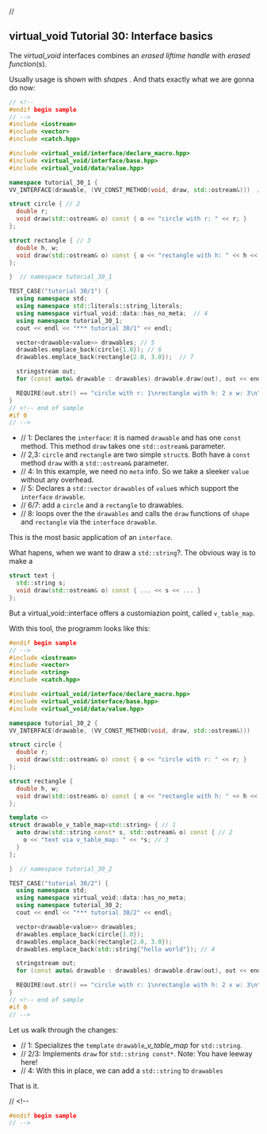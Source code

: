 ﻿// <!--
#if 0
// -->

<a name="t1"></a>
## virtual_void Tutorial 30: Interface basics

The *virtual_void* interfaces combines an *erased liftime handle* with *erased function*(s).

Usually usage is shown with *shape*s . And thats exactly what we are gonna do now:

```cpp
// <!--
#endif begin sample
// -->
#include <iostream>
#include <vector>
#include <catch.hpp>

#include <virtual_void/interface/declare_macro.hpp>
#include <virtual_void/interface/base.hpp>
#include <virtual_void/data/value.hpp>

namespace tutorial_30_1 {
VV_INTERFACE(drawable, (VV_CONST_METHOD(void, draw, std::ostream&)))  // 1

struct circle { // 2
  double r;
  void draw(std::ostream& o) const { o << "circle with r: " << r; }  
};

struct rectangle { // 3
  double h, w;
  void draw(std::ostream& o) const { o << "rectangle with h: " << h << " x w: " << w; }  
};

}  // namespace tutorial_30_1

TEST_CASE("tutorial 30/1") {
  using namespace std;
  using namespace std::literals::string_literals;
  using namespace virtual_void::data::has_no_meta;  // 4
  using namespace tutorial_30_1;
  cout << endl << "*** tutorial 30/1" << endl;

  vector<drawable<value>> drawables; // 5 
  drawables.emplace_back(circle{1.0}); // 6
  drawables.emplace_back(rectangle{2.0, 3.0});  // 7

  stringstream out;
  for (const auto& drawable : drawables) drawable.draw(out), out << endl;  // 8

  REQUIRE(out.str() == "circle with r: 1\nrectangle with h: 2 x w: 3\n");
}
// <!-- end of sample
#if 0 
// -->
```
- // 1: Declares the `interface`: it is named `drawable` and has one `const` method. This method `draw` takes one `std::ostream&` parameter.
- // 2,3: `circle` and `rectangle` are two simple `struct`s. Both have a `const` method `draw` with a `std::ostream&` parameter.
- // 4: In this example, we need no `meta` info. So we take a sleeker `value` without any overhead.
- // 5: Declares a `std::vector` `drawables` of `value`s which support the `interface` `drawable`.
- // 6/7: add a `circle` and a `rectangle` to drawables.
- // 8: loops over the the `drawables` and calls the `draw` functions of `shape` and `rectangle` via the `interface` `drawable`.

This is the most basic application of an `interface`.

<a name="t2"></a> What hapens, when we want to draw a `std::string`?. The obvious way is to make a

```cpp
struct text {
  std::string s;
  void draw(std::ostream& o) const { ... << s << ... }  
};
```
But a virtual_void::interface offers a customiazion point, called `v_table_map`.

With this tool, the programm looks like this:

```cpp
#endif begin sample
// -->
#include <iostream>
#include <vector>
#include <string>
#include <catch.hpp>

#include <virtual_void/interface/declare_macro.hpp>
#include <virtual_void/interface/base.hpp>
#include <virtual_void/data/value.hpp>

namespace tutorial_30_2 {
VV_INTERFACE(drawable, (VV_CONST_METHOD(void, draw, std::ostream&)))

struct circle {
  double r;
  void draw(std::ostream& o) const { o << "circle with r: " << r; }  
};

struct rectangle {
  double h, w;
  void draw(std::ostream& o) const { o << "rectangle with h: " << h << " x w: " << w; }  
};

template <>
struct drawable_v_table_map<std::string> { // 1 
  auto draw(std::string const* s, std::ostream& o) const { // 2
    o << "text via v_table_map: " << *s; // 3
  }
};

}  // namespace tutorial_30_2

TEST_CASE("tutorial 30/2") {
  using namespace std;
  using namespace virtual_void::data::has_no_meta;
  using namespace tutorial_30_2;
  cout << endl << "*** tutorial 30/2" << endl;

  vector<drawable<value>> drawables;
  drawables.emplace_back(circle{1.0});
  drawables.emplace_back(rectangle{2.0, 3.0});
  drawables.emplace_back(std::string{"hello world"}); // 4

  stringstream out;
  for (const auto& drawable : drawables) drawable.draw(out), out << endl;

  REQUIRE(out.str() == "circle with r: 1\nrectangle with h: 2 x w: 3\ntext via v_table_map: hello world\n");
}
// <!-- end of sample
#if 0 
// -->
```

Let us walk through the changes:

- // 1: Specializes the `template` `drawable`*_v_table_map* for `std::string`.
- // 2/3: Implements `draw` for `std::string const*`. Note: You have leeway here!
- // 4: With this in place, we can add a `std::string` to `drawables`

That is it.

// <!--
```cpp
#endif begin sample
// -->
